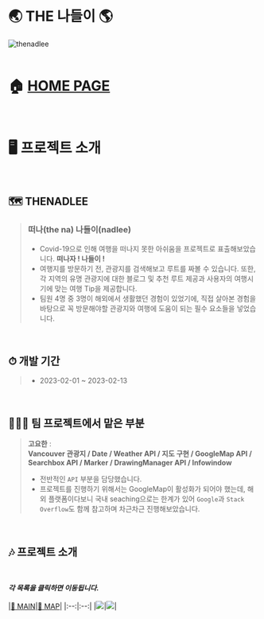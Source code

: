 # 🌏 THE 나들이 🌎
![thenadlee](https://github.com/hanyoko/THENADLEE/assets/119985173/4d35bc0f-f672-4c95-8a3d-ffd26bd1b0a7)
<br/>
<br/>

# 🏠 [HOME PAGE](https://thenadlee.vercel.app)
<br/>

# 🖥️ 프로젝트 소개
<br/>

## 🗺 THENADLEE
> ###  떠나(the na) 나들이(nadlee)
> - Covid-19으로 인해 여행을 떠나지 못한 아쉬움을 프로젝트로 표출해보았습니다. **떠나자 ! 나들이 !**
> - 여행지를 방문하기 전, 관광지를 검색해보고 루트를 짜볼 수 있습니다. 또한, 각 지역의 유명 관광지에 대한 블로그 및 추천 루트 제공과 사용자의 여행시기에 맞는 여행 Tip을 제공합니다.
> - 팀원 4명 중 3명이 해외에서 생활했던 경험이 있었기에, 직접 살아본 경험을 바탕으로 꼭 방문해야할 관광지와 여행에 도움이 되는 필수 요소들을 넣었습니다.
<br/>

## ⏱ 개발 기간
> - 2023-02-01 ~ 2023-02-13
<br/>

## 👨‍👧‍👧 팀 프로젝트에서 맡은 부분
> **고요한** : <br/>
> **Vancouver 관광지 / Date / Weather API / 지도 구현 / GoogleMap API / Searchbox API / Marker / DrawingManager API / Infowindow**
> <br/>
> - 전반적인 `API` 부분을 담당했습니다.
> - 프로젝트를 진행하기 위해서는 GoogleMap이 활성화가 되어야 했는데, 해외 플랫폼이다보니 국내 seaching으로는 한계가 있어 `Google`과 `Stack Overflow`도 함께 참고하며 차근차근 진행해보았습니다.
<br/>

## 🎶 프로젝트 소개
<br/>

_**각 목록을 클릭하면 이동됩니다.**_
<br/>
<br/>
|[🔗 MAIN](https://github.com/hanyoko/THENADLEE/wiki/MAIN)|[🔗 MAP](https://github.com/hanyoko/THENADLEE/wiki/MAP)|
|:--:|:--:|
|<img src='https://github.com/hanyoko/THENADLEE/assets/119985173/407235c4-9415-4f98-b4ef-f7cda9d7253e'>|<img src='https://github.com/hanyoko/THENADLEE/assets/119985173/4d35bc0f-f672-4c95-8a3d-ffd26bd1b0a7'>|
<br/>

